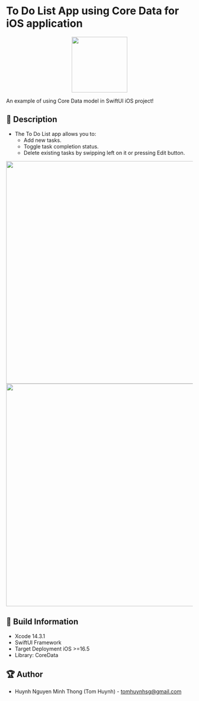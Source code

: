 # To Do List App using Core Data for iOS application

<p align="center">
  <img width="150" src="https://i.imgur.com/TcBTGlb.png">
</p>

An example of using Core Data model in SwiftUI iOS project!

## 📖 Description

- The To Do List app allows you to:
  - Add new tasks.
  - Toggle task completion status.
  - Delete existing tasks by swipping left on it or pressing Edit button.
 
<p align="center">
  <img src="https://i.imgur.com/zvo7tzj.png" height="600" > 
  <img src="https://i.imgur.com/gaHZcYW.png" height="600" > 
</p>


## 🔧 Build Information
- Xcode 14.3.1
- SwiftUI Framework
- Target Deployment iOS >=16.5
- Library: CoreData

## 🏆 Author
- Huynh Nguyen Minh Thong (Tom Huynh) - tomhuynhsg@gmail.com
